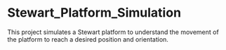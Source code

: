 # Stewart_Platform_Simulation
This project simulates a Stewart platform to understand the movement of the platform to reach a desired position and orientation.
